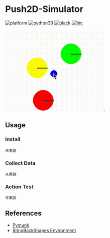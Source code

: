 # Push2D-Simulator

![platform](https://img.shields.io/badge/platform-X11-blue)
![python39](https://img.shields.io/badge/python-3.9%20|%203.10-blue)
[![black](https://img.shields.io/badge/code%20style-black-black.svg)](https://github.com/psf/black)
[![lint](https://github.com/nomutin/push2d-toydata-env/actions/workflows/lint.yml/badge.svg)](https://github.com/nomutin/push2d-toydata-env/actions/workflows/lint.yml)

![demo](assets/demo.gif)

## Usage

### Install

```shell
未実装
```

### Collect Data

```shell
未実装
```

### Action Test

```shell
未実装
```

## References

- [Pymunk](http://www.pymunk.org/en/latest/)
- [BringBackShapes Environment](https://github.com/arnavkj1995/BBS)
